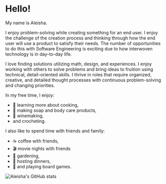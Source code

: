 # Hello!

My name is Aleisha. 

I enjoy problem-solving while creating something for an end user. I enjoy the challenge of the creation process and thinking through how the end user will use a product to satisfy their needs. The number of opportunities to do this with Software Engineering is exciting due to how interwoven technology is in day-to-day life.

I love finding solutions utilizing math, design, and experiences. I enjoy working with others to solve problems and bring ideas to fruition using technical, detail-oriented skills. I thrive in roles that require organized, creative, and detailed thought processes with continuous problem-solving and changing priorities.

In my free time, I enjoy:
  - :fork_and_knife: learning more about cooking, 
  - :bath: making soap and body care products, 
  - :wine_glass: winemaking, 
  - and crocheting. 

I also like to spend time with friends and family:
  - :coffee: coffee with friends, 
  - :clapper: movie nights with friends
  - :cherry_blossom: gardening, 
  - :pizza: hosting dinners, 
  - :game_die: and playing board games.


![Aleisha's GitHub stats](https://github-readme-stats.vercel.app/api?username=aleish-m&theme=tokyonight&show_icons=true)
